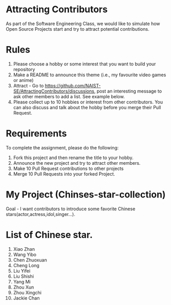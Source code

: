 # Attracting Contributors
As part of the Software Engineering Class, we would like to simulate how Open Source Projects start and try to attract potential contributions.

# Rules

1. Please choose a hobby or some interest that you want to build your repository
2. Make a README to announce this theme (i.e., my favourite video games or anime)
3. Attract - Go to https://github.com/NAIST-SE/AttractingContributors/discussions, post an interesting message to ask other members to add a list. See example below.
4. Please collect up to 10 hobbies or interest from other contributors. You can also discuss and talk about the hobby before you merge their Pull Request.

# Requirements
To complete the assignment, please do the following:
1. Fork this project and then rename the title to your hobby. 
2. Announce the new project and try to attract other members.
3. Make 10 Pull Request contributions to other projects
4. Merge 10 Pull Requests into your forked Project.

# My Project (Chinses-star-collection)
Goal - I want contributors to introduce some favorite Chinese stars(actor,actress,idol,singer...).

# List of Chinese star.
1. Xiao Zhan
2. Wang Yibo
3. Chen Zhuoxuan
4. Cheng Long
5. Liu Yifei
6. Liu Shishi
7. Yang Mi
8. Zhou Xun
9. Zhou Xingchi
10. Jackie Chan 
